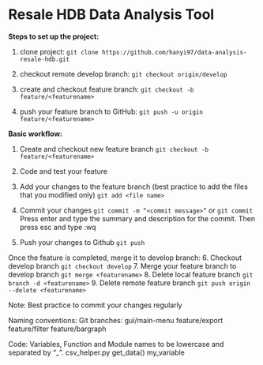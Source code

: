 # Resale HDB Data Analysis Tool

**Steps to set up the project:**
1. clone project:
```git clone https://github.com/hanyi97/data-analysis-resale-hdb.git```

2. checkout remote develop branch:
```git checkout origin/develop```

3. create and checkout feature branch:
```git checkout -b feature/<featurename>```

4. push your feature branch to GitHub:
```git push -u origin feature/<featurename>```

**Basic workflow:**
1. Create and checkout new feature branch
```git checkout -b feature/<featurename>```

2. Code and test your feature

3. Add your changes to the feature branch (best practice to add the files that you modified only)
```git add <file name>```

4. Commit your changes
```git commit -m “<commit message>”```
or
```git commit``` Press enter and type the summary and description for the commit. Then press esc and type :wq

5. Push your changes to Github
```git push```

Once the feature is completed, merge it to develop branch:
6. Checkout develop branch
    ```git checkout develop```
7. Merge your feature branch to develop branch
    ```git merge <featurename>```
8. Delete local feature branch
    ```git branch -d <featurename>```
9. Delete remote feature branch
    ```git push origin --delete <featurename>```

Note: Best practice to commit your changes regularly

Naming conventions: 
Git branches:
gui/main-menu
feature/export
feature/filter
feature/bargraph

Code:
Variables, Function and Module names to be lowercase and separated by “_”.
csv_helper.py
get_data()
my_variable
